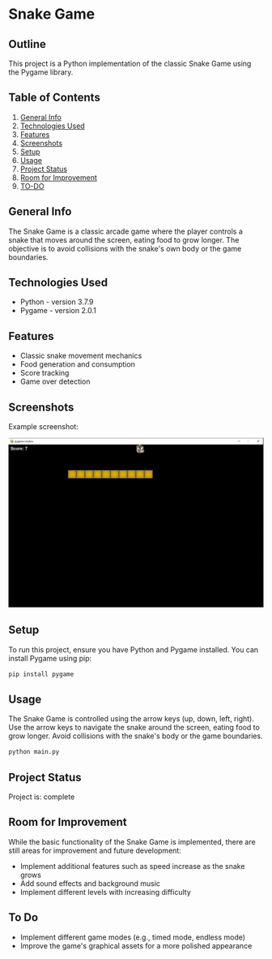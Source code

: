 # Snake Game

## Outline
This project is a Python implementation of the classic Snake Game using the Pygame library.

## Table of Contents
1. [General Info](#general-info)
2. [Technologies Used](#technologies-used)
3. [Features](#features)
4. [Screenshots](#screenshots)
5. [Setup](#setup)
6. [Usage](#usage)
7. [Project Status](#project-status)
8. [Room for Improvement](#room-for-improvement)
9. [TO-DO](#to-do)


## General Info
The Snake Game is a classic arcade game where the player controls a snake that moves around the screen, eating food to grow longer. The objective is to avoid collisions with the snake's own body or the game boundaries.

## Technologies Used
- Python - version 3.7.9
- Pygame - version 2.0.1

## Features
- Classic snake movement mechanics
- Food generation and consumption
- Score tracking
- Game over detection

## Screenshots
Example screenshot:

![Snake Game Screenshot](./public/screenshots/game.JPG)

## Setup
To run this project, ensure you have Python and Pygame installed. You can install Pygame using pip:

```bash
pip install pygame
```

## Usage
The Snake Game is controlled using the arrow keys (up, down, left, right). Use the arrow keys to navigate the snake around the screen, eating food to grow longer. Avoid collisions with the snake's body or the game boundaries.
```bash
python main.py
```
## Project Status
Project is: complete

## Room for Improvement
While the basic functionality of the Snake Game is implemented, there are still areas for improvement and future development:

- Implement additional features such as speed increase as the snake grows
- Add sound effects and background music
- Implement different levels with increasing difficulty

## To Do
- Implement different game modes (e.g., timed mode, endless mode)
- Improve the game's graphical assets for a more polished appearance
